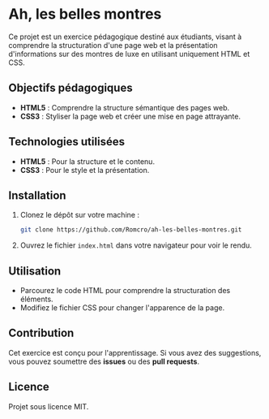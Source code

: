 # Ah, les belles montres

Ce projet est un exercice pédagogique destiné aux étudiants, visant à comprendre la structuration d'une page web et la présentation d'informations sur des montres de luxe en utilisant uniquement HTML et CSS.

## Objectifs pédagogiques

- **HTML5** : Comprendre la structure sémantique des pages web.
- **CSS3** : Styliser la page web et créer une mise en page attrayante.
  
## Technologies utilisées

- **HTML5** : Pour la structure et le contenu.
- **CSS3** : Pour le style et la présentation.

## Installation

1. Clonez le dépôt sur votre machine :
   ```bash
   git clone https://github.com/Romcro/ah-les-belles-montres.git
   ```

2. Ouvrez le fichier `index.html` dans votre navigateur pour voir le rendu.

## Utilisation

- Parcourez le code HTML pour comprendre la structuration des éléments.
- Modifiez le fichier CSS pour changer l'apparence de la page.

## Contribution

Cet exercice est conçu pour l'apprentissage. Si vous avez des suggestions, vous pouvez soumettre des **issues** ou des **pull requests**.

## Licence

Projet sous licence MIT.
